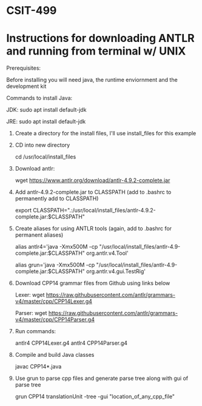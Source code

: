 # CSIT-499

# Instructions for downloading ANTLR and running from terminal w/ UNIX
Prerequisites:

Before installing you will need java, the runtime enviornment and the development kit

Commands to install Java:

JDK: sudo apt install default-jdk

JRE: sudo apt install default-jdk

1. Create a directory for the install files, I'll use install_files for this example

2. CD into new directory

   cd /usr/local/install_files
   
3. Download antlr:

   wget https://www.antlr.org/download/antlr-4.9.2-complete.jar
   
4. Add antlr-4.9.2-complete.jar to CLASSPATH (add to .bashrc to permanently add to CLASSPATH)

   export CLASSPATH=".:/usr/local/install_files/antlr-4.9.2-complete.jar:$CLASSPATH"
   
5. Create aliases for using ANTLR tools (again, add to .bashrc for permanent aliases)

   alias antlr4='java -Xmx500M -cp "/usr/local/install_files/antlr-4.9-complete.jar:$CLASSPATH" org.antlr.v4.Tool'
   
   alias grun='java -Xmx500M -cp "/usr/local/install_files/antlr-4.9-complete.jar:$CLASSPATH" org.antlr.v4.gui.TestRig'

6. Download CPP14 grammar files from Github using links below

   Lexer: wget https://raw.githubusercontent.com/antlr/grammars-v4/master/cpp/CPP14Lexer.g4
   
   Parser: wget https://raw.githubusercontent.com/antlr/grammars-v4/master/cpp/CPP14Parser.g4

7. Run commands:

   antlr4 CPP14Lexer.g4
   antlr4 CPP14Parser.g4

8. Compile and build Java classes

   javac CPP14*.java

9. Use grun to parse cpp files and generate parse tree along with gui of parse tree

   grun CPP14 translationUnit -tree -gui "location_of_any_cpp_file" 
   
